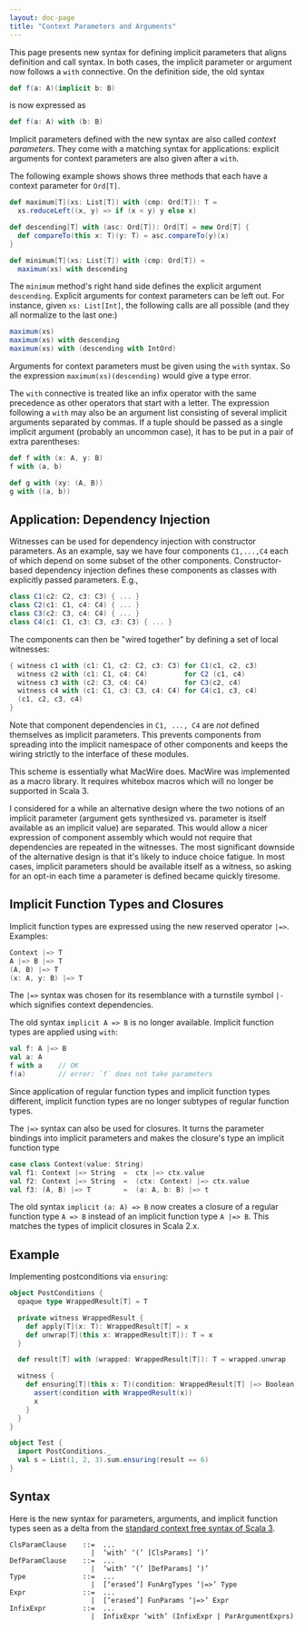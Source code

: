 ```yaml
---
layout: doc-page
title: "Context Parameters and Arguments"
---
```


This page presents new syntax for defining implicit parameters that aligns definition and call syntax. In both cases, the implicit parameter or argument now follows a `with` connective.
On the definition side, the old syntax
```scala
def f(a: A)(implicit b: B)
```
is now expressed as
```scala
def f(a: A) with (b: B)
```
Implicit parameters defined with the new syntax are also called _context parameters_.
They come with a matching syntax for applications: explicit arguments for context parameters are also given after a `with`.

The following example shows shows three methods that each have a context parameter for `Ord[T]`.
```scala
def maximum[T](xs: List[T]) with (cmp: Ord[T]): T =
  xs.reduceLeft((x, y) => if (x < y) y else x)

def descending[T] with (asc: Ord[T]): Ord[T] = new Ord[T] {
  def compareTo(this x: T)(y: T) = asc.compareTo(y)(x)
}

def minimum[T](xs: List[T]) with (cmp: Ord[T]) =
  maximum(xs) with descending
```
The `minimum` method's right hand side defines the explicit argument `descending`.
Explicit arguments for context parameters can be left out. For instance,
given `xs: List[Int]`, the following calls are all possible (and they all normalize to the last one:)
```scala
maximum(xs)
maximum(xs) with descending
maximum(xs) with (descending with IntOrd)
```
Arguments for context parameters must be given using the `with` syntax. So the expression `maximum(xs)(descending)` would give a type error.

The `with` connective is treated like an infix operator with the same precedence as other operators that start with a letter. The expression following a `with` may also be an argument list consisting of several implicit arguments separated by commas. If a tuple should be passed as a single implicit argument (probably an uncommon case), it has to be put in a pair of extra parentheses:
```scala
def f with (x: A, y: B)
f with (a, b)

def g with (xy: (A, B))
g with ((a, b))
```

## Application: Dependency Injection

Witnesses can be used for dependency injection with constructor parameters. As an example, say we have four components `C1,...,C4` each of which depend on some subset of the other components. Constructor-based dependency injection defines these components as classes with explicitly passed parameters. E.g.,
```scala
class C1(c2: C2, c3: C3) { ... }
class C2(c1: C1, c4: C4) { ... }
class C3(c2: C3, c4: C4) { ... }
class C4(c1: C1, c3: C3, c3: C3) { ... }
```
The components can then be "wired together" by defining a set of local witnesses:
```scala
{ witness c1 with (c1: C1, c2: C2, c3: C3) for C1(c1, c2, c3)
  witness c2 with (c1: C1, c4: C4)         for C2 (c1, c4)
  witness c3 with (c2: C3, c4: C4)         for C3(c2, c4)
  witness c4 with (c1: C1, c3: C3, c4: C4) for C4(c1, c3, c4)
  (c1, c2, c3, c4)
}
```
Note that component dependencies in `C1, ..., C4` are _not_ defined themselves as implicit parameters. This prevents components from spreading into the implicit namespace of other components and keeps the wiring strictly to the interface of these modules.

This scheme is essentially what MacWire does. MacWire was implemented as a macro library. It requires whitebox macros which will no longer be supported in Scala 3.

I considered for a while an alternative design where the two notions of an implicit parameter (argument gets synthesized vs. parameter is itself available as an implicit value) are separated. This would allow a nicer expression of component assembly which would not require that dependencies are repeated in the witnesses. The most significant downside of the alternative design is that it's likely to induce choice fatigue. In most cases, implicit parameters should be available itself as a witness, so asking for an opt-in each time a parameter is defined
became quickly tiresome.

## Implicit Function Types and Closures

Implicit function types are expressed using the new reserved operator `|=>`. Examples:
```scala
Context |=> T
A |=> B |=> T
(A, B) |=> T
(x: A, y: B) |=> T
```
The `|=>` syntax was chosen for its resemblance with a turnstile symbol `|-` which signifies context dependencies.

The old syntax `implicit A => B` is no longer available.
Implicit function types are applied using `with`:
```scala
val f: A |=> B
val a: A
f with a    // OK
f(a)        // error: `f` does not take parameters
```
Since application of regular function types and implicit function types different, implicit function types are no longer subtypes of regular function types.

The `|=>` syntax can also be used for closures. It turns the parameter bindings into implicit
parameters and makes the closure's type an implicit function type
```scala
case class Context(value: String)
val f1: Context |=> String  =  ctx |=> ctx.value
val f2: Context |=> String  =  (ctx: Context) |=> ctx.value
val f3: (A, B) |=> T        =  (a: A, b: B) |=> t
```
The old syntax `implicit (a: A) => B` now creates a closure of a regular function type `A => B` instead of an implicit function type `A |=> B`. This matches the types of implicit closures in Scala 2.x.

## Example

Implementing postconditions via `ensuring`:
```scala
object PostConditions {
  opaque type WrappedResult[T] = T

  private witness WrappedResult {
    def apply[T](x: T): WrappedResult[T] = x
    def unwrap[T](this x: WrappedResult[T]): T = x
  }

  def result[T] with (wrapped: WrappedResult[T]): T = wrapped.unwrap

  witness {
    def ensuring[T](this x: T)(condition: WrappedResult[T] |=> Boolean): T = {
      assert(condition with WrappedResult(x))
      x
    }
  }
}

object Test {
  import PostConditions._
  val s = List(1, 2, 3).sum.ensuring(result == 6)
}
```
## Syntax

Here is the new syntax for parameters, arguments, and implicit function types seen as a delta from the [standard context free syntax of Scala 3](http://dotty.epfl.ch/docs/internals/syntax.html).
```
ClsParamClause    ::=  ...
                    |  ‘with’ ‘(’ [ClsParams] ‘)’
DefParamClause    ::=  ...
                    |  ‘with’ ‘(’ [DefParams] ‘)’
Type              ::=  ...
                    |  [‘erased’] FunArgTypes ‘|=>’ Type
Expr              ::=  ...
                    |  [‘erased’] FunParams ‘|=>’ Expr
InfixExpr         ::=  ...
                    |  InfixExpr ‘with’ (InfixExpr | ParArgumentExprs)
```
